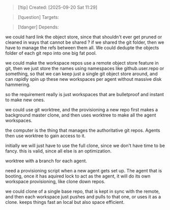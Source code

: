 
>[!tip] Created: [2025-09-20 Sat 11:29]

>[!question] Targets: 

>[!danger] Depends: 


we could hard link the object store, since that shouldn't ever get pruned or cleaned in ways that cannot be shared ?
if we shared the git folder, then we have to manage the refs between them all.
We could dedupte the objects folder of each git repo into one big fat pool.

we could make the workspace repos use a remote object store feature in git, then we just store the names using namespaces like github.user.repo or something, so that we can keep just a single git object store around, and can rapidly spin up these new workspaces per agent without massive disk hammering.

so the requirement really is just workspaces that are bulletproof and instant to make new ones.

we could use git worktree, and the provisioning a new repo first makes a background master clone, and then uses worktree to make all the agent workspaces.

the computer is the thing that manages the authoritative git repos.  Agents then use worktree to gain access to it.

initially we will just have to use the full clone, since we don't have time to be fancy.
this is valid, since all else is an optimization.

worktree with a branch for each agent.

need a provisioning script when a new agent gets set up.
The agent that is booting, once it has aquired lock to act as the agent, it will do its own workspace provisioning, like clone down repos.

we could clone of a single base repo, that is kept in sync with the remote, and then each workspace just pushes and pulls to that one, or uses it as a clone. 
keeps things fast an local but also space efficient.